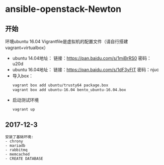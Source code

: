 ansible-openstack-Newton 
========================

## 开始
环境ubuntu 16.04
Vigrantfile是虚拟机的配置文件（请自行搭建vagrant+virtualbox）
- ubuntu 14.04地址： 链接：https://pan.baidu.com/s/1miBrRS0 密码：u20d
- ubuntu 16.04地址： 链接：https://pan.baidu.com/s/1dF3yFIT 密码：njuc
- 导入box： 
   ```bash
   vagrant box add ubuntu/trusty64 package.box
   vagrant box add ubuntu-16.04 bento_ubuntu-16.04.box
   ```
- 启动测试环境
	```bash
	vagrant up
	```


## 2017-12-3
    安装了基础环境:
	- chrony
	- mariadb
	- rabbitmq
	- memcached
	- CREATE DATABASE
	
